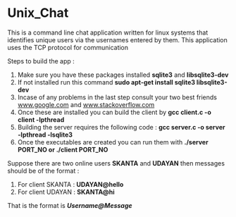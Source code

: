 # Unix_Chat

This is a command line chat application written for linux systems that identifies unique users via the usernames entered by them. This application uses the TCP protocol for communication

Steps to build the app :
  1. Make sure you have these packages installed <b>sqlite3</b> and <b>libsqlite3-dev</b>
  2. If not installed run this command
    **sudo apt-get install sqlite3 libsqlite3-dev**
  3. Incase of any problems in the last step consult your two best friends www.google.com and www.stackoverflow.com
  4. Once these are installed you can build the client by
      **gcc client.c -o client -lpthread**
  5. Building the server requires the following code :
      **gcc server.c -o server -lpthread -lsqlite3**
  6. Once the executables are created you can run them with
      **./server PORT_NO or ./client PORT_NO**
      
  Suppose there are two online users **SKANTA** and **UDAYAN** then messages should be of the format :
  1. For client SKANTA : **UDAYAN@hello**
  2. For client UDAYAN : **SKANTA@hi**
  
  That is the format is ***Username@Message***
